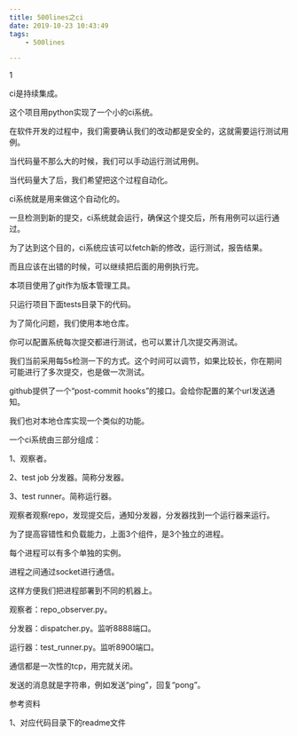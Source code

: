 ```yaml
---
title: 500lines之ci
date: 2019-10-23 10:43:49
tags:
	- 500lines

---
```


1

ci是持续集成。

这个项目用python实现了一个小的ci系统。

在软件开发的过程中，我们需要确认我们的改动都是安全的，这就需要运行测试用例。

当代码量不那么大的时候，我们可以手动运行测试用例。

当代码量大了后，我们希望把这个过程自动化。

ci系统就是用来做这个自动化的。

一旦检测到新的提交，ci系统就会运行，确保这个提交后，所有用例可以运行通过。

为了达到这个目的，ci系统应该可以fetch新的修改，运行测试，报告结果。

而且应该在出错的时候，可以继续把后面的用例执行完。



本项目使用了git作为版本管理工具。

只运行项目下面tests目录下的代码。

为了简化问题，我们使用本地仓库。

你可以配置系统每次提交都进行测试，也可以累计几次提交再测试。

我们当前采用每5s检测一下的方式。这个时间可以调节，如果比较长，你在期间可能进行了多次提交，也是做一次测试。

github提供了一个“post-commit hooks”的接口。会给你配置的某个url发送通知。

我们也对本地仓库实现一个类似的功能。



一个ci系统由三部分组成：

1、观察者。

2、test job 分发器。简称分发器。

3、test runner。简称运行器。

观察者观察repo，发现提交后，通知分发器，分发器找到一个运行器来运行。

为了提高容错性和负载能力，上面3个组件，是3个独立的进程。

每个进程可以有多个单独的实例。

进程之间通过socket进行通信。

这样方便我们把进程部署到不同的机器上。



观察者：repo_observer.py。

分发器：dispatcher.py。监听8888端口。

运行器：test_runner.py。监听8900端口。



通信都是一次性的tcp，用完就关闭。

发送的消息就是字符串，例如发送“ping”，回复“pong”。



参考资料

1、对应代码目录下的readme文件

